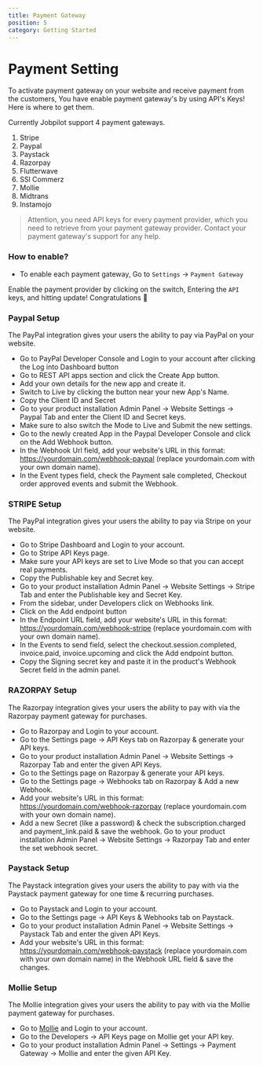 ```yaml
---
title: Payment Gateway
position: 5
category: Getting Started
---
```


# Payment Setting
To activate payment gateway on your website and receive payment from the customers, You have enable payment gateway's by using API's Keys! Here is where to get them. 

Currently Jobpilot support 4 payment gateways.
1. Stripe
2. Paypal
3. Paystack
4. Razorpay
5. Flutterwave
5. SSl Commerz
5. Mollie
5. Midtrans
5. Instamojo


> Attention, you need API keys for every payment provider, which you need to retrieve from your payment gateway provider. Contact your payment gateway's support for any help.

### How to enable?
- To enable each payment gateway, Go to `Settings` -> `Payment Gateway`

Enable the payment provider by clicking on the switch, Entering the `API` keys, and hitting update! Congratulations 🎉

### Paypal Setup
The PayPal integration gives your users the ability to pay via PayPal on your website.

- Go to PayPal Developer Console and Login to your account after clicking the Log into Dashboard button
- Go to REST API apps section and click the Create App button.
- Add your own details for the new app and create it.
- Switch to Live by clicking the button near your new App's Name.
- Copy the Client ID and Secret
- Go to your product installation Admin Panel -> Website Settings -> Paypal Tab and enter the Client ID and Secret keys.
- Make sure to also switch the Mode to Live and Submit the new settings.
- Go to the newly created App in the Paypal Developer Console and click on the Add Webhook button.
- In the Webhook Url field, add your website's URL in this format: https://yourdomain.com/webhook-paypal (replace yourdomain.com with your own domain name).
- In the Event types field, check the Payment sale completed, Checkout order approved events and submit the Webhook.


### STRIPE Setup
The PayPal integration gives your users the ability to pay via Stripe on your website.

- Go to Stripe Dashboard and Login to your account.
- Go to Stripe API Keys page.
- Make sure your API keys are set to Live Mode so that you can accept real payments.
- Copy the Publishable key and Secret key.
- Go to your product installation Admin Panel -> Website Settings -> Stripe Tab and enter the Publishable key and Secret Key.
- From the sidebar, under Developers click on Webhooks link.
- Click on the Add endpoint button
- In the Endpoint URL field, add your website's URL in this format: https://yourdomain.com/webhook-stripe (replace yourdomain.com with your own domain name).
- In the Events to send field, select the checkout.session.completed, invoice.paid, invoice.upcoming and click the Add endpoint button.
- Copy the Signing secret key and paste it in the product's Webhook Secret field in the admin panel.


### RAZORPAY Setup
The Razorpay integration gives your users the ability to pay with via the Razorpay payment gateway for purchases.

- Go to Razorpay and Login to your account.
- Go to the Settings page -> API Keys tab on Razorpay & generate your API keys.
- Go to your product installation Admin Panel -> Website Settings -> Razorpay Tab and enter the given API Keys.
- Go to the Settings page on Razorpay & generate your API keys.
- Go to the Settings page -> Webhooks tab on Razorpay & Add a new Webhook.
- Add your website's URL in this format: https://yourdomain.com/webhook-razorpay (replace yourdomain.com with your own domain name).
- Add a new Secret (like a password) & check the subscription.charged and payment_link.paid & save the webhook.
Go to your product installation Admin Panel -> Website Settings -> Razorpay Tab and enter the set webhook secret.


### Paystack Setup
The Paystack integration gives your users the ability to pay with via the Paystack payment gateway for one time & recurring purchases.

- Go to Paystack and Login to your account.
- Go to the Settings page -> API Keys & Webhooks tab on Paystack.
- Go to your product installation Admin Panel -> Website Settings -> Paystack Tab and enter the given API Keys.
- Add your website's URL in this format: https://yourdomain.com/webhook-paystack (replace yourdomain.com with your own domain name) in the Webhook URL field & save the changes.

### Mollie Setup
The Mollie integration gives your users the ability to pay with via the Mollie payment gateway for purchases.

- Go to [Mollie](https://mollie.com/) and Login to your account.
- Go to the Developers -> API Keys page on Mollie get your API key.
- Go to your product installation Admin Panel -> Settings -> Payment Gateway -> Mollie and enter the given API Key.

